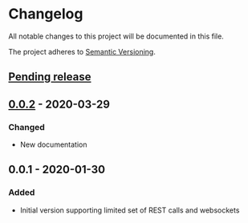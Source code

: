 # Changelog

All notable changes to this project will be documented in this file.

The project adheres to [Semantic Versioning](https://semver.org/spec/v2.0.0.html).

## [Pending release]

## [0.0.2] - 2020-03-29

### Changed

- New documentation

## 0.0.1 - 2020-01-30

### Added

- Initial version supporting limited set of REST calls and websockets

[Pending release]: https://github.com/nardew/binance-aio/compare/0.0.2...HEAD
[0.0.2]: https://github.com/nardew/bitpanda-aio/compare/0.0.1...0.0.2